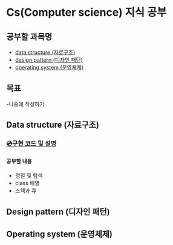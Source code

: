 # Cs(Computer science) 지식 공부


## 공부할 과목명

- [data structure (자료구조)](#data-structure-자료구조)
- [design pattern (디자인 패턴)](#design-pattern-디자인-패턴)
- [operating system (운영체제)](#operating-system-운영체제)


## 목표
-나중에 작성하기

## Data structure (자료구조)

### [💿구현 코드 및 설명](./data-structure)
 
#### 공부할 내용

- 정렬 및 탐색
- class 배열
- 스택과 큐


## Design pattern (디자인 패턴)


## Operating system (운영체제)



